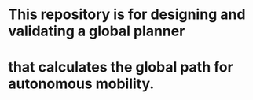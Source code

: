 # This repository is for designing and validating a global planner <br>
# that calculates the global path for autonomous mobility.
